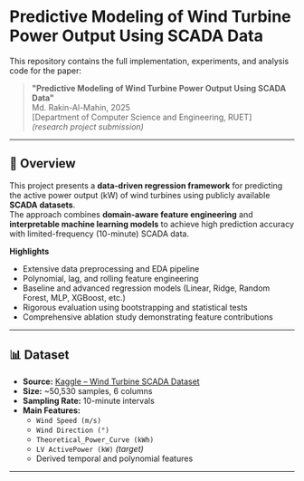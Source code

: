 # Predictive Modeling of Wind Turbine Power Output Using SCADA Data

This repository contains the full implementation, experiments, and analysis code for the paper:

> **"Predictive Modeling of Wind Turbine Power Output Using SCADA Data"**  
> Md. Rakin-Al-Mahin, 2025  
> [Department of Computer Science and Engineering, RUET]  
> _(research project submission)_

---

## 📘 Overview

This project presents a **data-driven regression framework** for predicting the active power output (kW) of wind turbines using publicly available **SCADA datasets**.  
The approach combines **domain-aware feature engineering** and **interpretable machine learning models** to achieve high prediction accuracy with limited-frequency (10-minute) SCADA data.

**Highlights**

- Extensive data preprocessing and EDA pipeline
- Polynomial, lag, and rolling feature engineering
- Baseline and advanced regression models (Linear, Ridge, Random Forest, MLP, XGBoost, etc.)
- Rigorous evaluation using bootstrapping and statistical tests
- Comprehensive ablation study demonstrating feature contributions

---

## 📊 Dataset

- **Source:** [Kaggle – Wind Turbine SCADA Dataset](https://www.kaggle.com/datasets/berkerisen/wind-turbine-scada-dataset/data)
- **Size:** ~50,530 samples, 6 columns
- **Sampling Rate:** 10-minute intervals
- **Main Features:**
  - `Wind Speed (m/s)`
  - `Wind Direction (°)`
  - `Theoretical_Power_Curve (kWh)`
  - `LV ActivePower (kW)` _(target)_
  - Derived temporal and polynomial features

---
